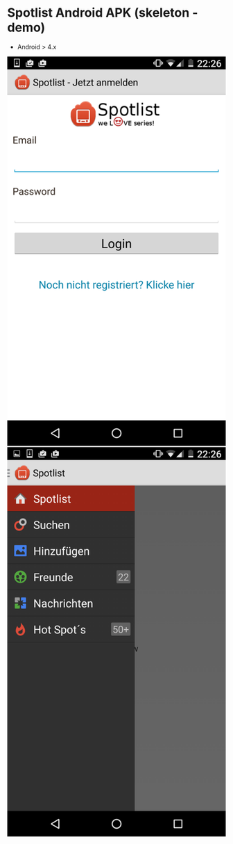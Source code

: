 # Spotlist Android APK (skeleton - demo)
  - Android > 4.x

![alt tag](Screenshot_20151227-222619.png)
![alt tag](Screenshot_20151227-222627.png)